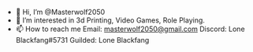 - 👋 Hi, I’m @Masterwolf2050
- 👀 I’m interested in 3d Printing, Video Games, Role Playing.
- 📫 How to reach me 
    Email: masterwolf2050@gmail.com
    Discord: Lone Blackfang#5731
    Guilded: Lone Blackfang

